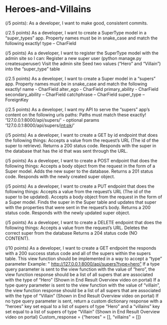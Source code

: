 # Heroes-and-Villains

(/5 points): As a developer, I want to make good, consistent commits. 

(/2.5 points) As a developer, I want to create a SuperType model in a “super_types” app.
Property names must be in snake_case and match the following exactly!
type – CharField

(/5 points) As a developer, I want to register the SuperType model with the admin site so I can:
Register a new super user (python manage.py createsuperuser)
Visit the admin site
Seed two values (“Hero” and “Villain”) into the “super_type” table

(/2.5 points) As a developer, I want to create a Super model in a “supers” app.
Property names must be in snake_case and match the following exactly!
name - CharField
alter_ego  - CharField
primary_ability - CharField
secondary_ability – CharField
catchphrase – CharField
super_type – ForeignKey

(/2.5 points) As a developer, I want my API to serve the “supers” app’s content on the following urls paths:
Paths must match these exactly!
‘127.0.0.1:8000/api/supers/' - optional params
‘127.0.0.1:8000/api/supers/<int:pk>/’

(/5 points) As a developer, I want to create a GET by id endpoint that does the following things:
Accepts a value from the request’s URL (The id of the super to retrieve).
Returns a 200 status code.
Responds with the super in the database that has the id that was sent through the URL.

(/5 points) As a developer, I want to create a POST endpoint that does the following things:
Accepts a body object from the request in the form of a Super model.
Adds the new super to the database.
Returns a 201 status code.
Responds with the newly created super object.

(/5 points) As a developer, I want to create a PUT endpoint that does the following things:
Accepts a value from the request’s URL (The id of the super to be updated).
Accepts a body object from the request in the form of a Super model.
Finds the super in the Super table and updates that super with the properties that were sent in the request’s body.
Returns a 200 status code.
Responds with the newly updated super object.

(/5 points) As a developer, I want to create a DELETE endpoint that does the following things:
Accepts a value from the request’s URL.
Deletes the correct super from the database
Returns a 204 status code (NO CONTENT).

(/10 points) As a developer, I want to create a GET endpoint the responds with a 200 success status code and all of the supers within the supers table.
This view function should be implemented in a way to accept a “type” parameter
Example: " http://127.0.0.1:8000/api/supers?type=hero”
If a type query parameter is sent to the view function with the value of “hero”, the view function response should be a list of all supers that are associated with the type of “Hero” (Shown in End Result Overview video on portal)
If a type query parameter is sent to the view function with the value of “villain”, the view function response should be a list of all supers that are associated with the type of “Villain” (Shown in End Result Overview video on portal)
If no type query parameter is sent, return a custom dictionary response with a “heroes” key set equal to a list of supers of type “Hero” and a “villains” key set equal to a list of supers of type “Villain” (Shown in End Result Overview video on portal)
Custom_response = {“heroes” = [], “villains” = []}
